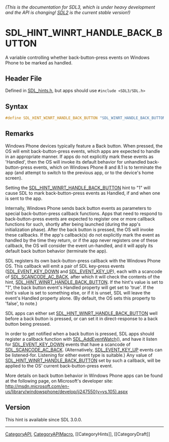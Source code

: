 ###### (This is the documentation for SDL3, which is under heavy development and the API is changing! [SDL2](https://wiki.libsdl.org/SDL2/) is the current stable version!)
# SDL_HINT_WINRT_HANDLE_BACK_BUTTON

A variable controlling whether back-button-press events on Windows Phone to be marked as handled.

## Header File

Defined in [SDL_hints.h](https://github.com/libsdl-org/SDL/blob/main/include/SDL3/SDL_hints.h), but apps should use `#include <SDL3/SDL.h>`

## Syntax

```c
#define SDL_HINT_WINRT_HANDLE_BACK_BUTTON "SDL_WINRT_HANDLE_BACK_BUTTON"
```

## Remarks

Windows Phone devices typically feature a Back button. When pressed, the OS
will emit back-button-press events, which apps are expected to handle in an
appropriate manner. If apps do not explicitly mark these events as
'Handled', then the OS will invoke its default behavior for unhandled
back-button-press events, which on Windows Phone 8 and 8.1 is to terminate
the app (and attempt to switch to the previous app, or to the device's home
screen).

Setting the
[SDL_HINT_WINRT_HANDLE_BACK_BUTTON](SDL_HINT_WINRT_HANDLE_BACK_BUTTON) hint
to "1" will cause SDL to mark back-button-press events as Handled, if and
when one is sent to the app.

Internally, Windows Phone sends back button events as parameters to special
back-button-press callback functions. Apps that need to respond to
back-button-press events are expected to register one or more callback
functions for such, shortly after being launched (during the app's
initialization phase). After the back button is pressed, the OS will invoke
these callbacks. If the app's callback(s) do not explicitly mark the event
as handled by the time they return, or if the app never registers one of
these callback, the OS will consider the event un-handled, and it will
apply its default back button behavior (terminate the app).

SDL registers its own back-button-press callback with the Windows Phone OS.
This callback will emit a pair of SDL key-press events
([SDL_EVENT_KEY_DOWN](SDL_EVENT_KEY_DOWN) and
[SDL_EVENT_KEY_UP](SDL_EVENT_KEY_UP)), each with a scancode of
[SDL_SCANCODE_AC_BACK](SDL_SCANCODE_AC_BACK), after which it will check the
contents of the hint,
[SDL_HINT_WINRT_HANDLE_BACK_BUTTON](SDL_HINT_WINRT_HANDLE_BACK_BUTTON). If
the hint's value is set to "1", the back button event's Handled property
will get set to 'true'. If the hint's value is set to something else, or if
it is unset, SDL will leave the event's Handled property alone. (By
default, the OS sets this property to 'false', to note.)

SDL apps can either set
[SDL_HINT_WINRT_HANDLE_BACK_BUTTON](SDL_HINT_WINRT_HANDLE_BACK_BUTTON) well
before a back button is pressed, or can set it in direct-response to a back
button being pressed.

In order to get notified when a back button is pressed, SDL apps should
register a callback function with [SDL_AddEventWatch](SDL_AddEventWatch)(),
and have it listen for [SDL_EVENT_KEY_DOWN](SDL_EVENT_KEY_DOWN) events that
have a scancode of [SDL_SCANCODE_AC_BACK](SDL_SCANCODE_AC_BACK).
(Alternatively, [SDL_EVENT_KEY_UP](SDL_EVENT_KEY_UP) events can be
listened-for. Listening for either event type is suitable.) Any value of
[SDL_HINT_WINRT_HANDLE_BACK_BUTTON](SDL_HINT_WINRT_HANDLE_BACK_BUTTON) set
by such a callback, will be applied to the OS' current back-button-press
event.

More details on back button behavior in Windows Phone apps can be found at
the following page, on Microsoft's developer site:
http://msdn.microsoft.com/en-us/library/windowsphone/develop/jj247550(v=vs.105).aspx

## Version

This hint is available since SDL 3.0.0.

----
[CategoryAPI](CategoryAPI), [CategoryAPIMacro](CategoryAPIMacro), [[CategoryHints]], [[CategoryDraft]]
<!-- #See the Style Guide for instructions on editing the footer. -->


